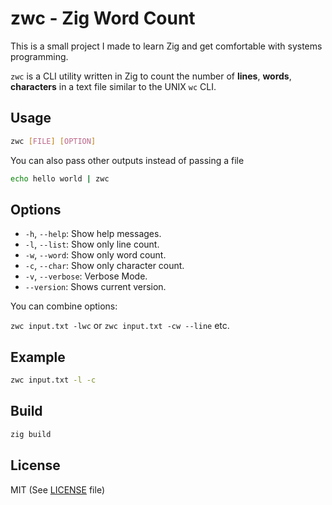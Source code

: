 # zwc - Zig Word Count

This is a small project I made to learn Zig and get comfortable with systems programming.

`zwc` is a CLI utility written in Zig to count the number of **lines**, **words**, **characters** in a text file similar to the UNIX `wc` CLI.

## Usage

```sh
zwc [FILE] [OPTION]
```

You can also pass other outputs instead of passing a file

```sh
echo hello world | zwc
```

## Options

- `-h`, `--help`:    Show help messages.
- `-l`, `--list`:    Show only line count.
- `-w`, `--word`:    Show only word count.
- `-c`, `--char`:    Show only character count.
- `-v`, `--verbose`: Verbose Mode.
- `--version`: Shows current version. 

You can combine options:

`zwc input.txt -lwc` or `zwc input.txt -cw --line` etc.

## Example

```sh
zwc input.txt -l -c
```

## Build

```sh
zig build
```

## License

MIT (See [LICENSE](LICENSE) file)